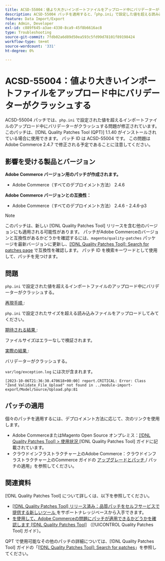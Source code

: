 ```yaml
---
title: ACSD-55004：値より大きいインポートファイルをアップロード中にバリデーターがクラッシュする
description: ACSD-55004 パッチを適用すると、「php.ini」で設定した値を超える読み込みファイルをアップロードする際にバリデーターがクラッシュするAdobe Commerceの問題を修正できます。
feature: Data Import/Export
role: Admin, Developer
exl-id: c889f645-a3ae-4330-8ca9-45f8b6616ac8
type: Troubleshooting
source-git-commit: 7fdb02a6d89d50ea593c5fd99d78101f89198424
workflow-type: tm+mt
source-wordcount: '331'
ht-degree: 0%

---
```


# ACSD-55004：値より大きいインポートファイルをアップロード中にバリデーターがクラッシュする

ACSD-55004 パッチでは、`php.ini` で設定された値を超えるインポートファイルのアップロード中にバリデーターがクラッシュする問題が修正されています。 このパッチは、[!DNL Quality Patches Tool (QPT)] 1.1.40 がインストールされている場合に使用できます。 パッチ ID は ACSD-55004 です。 この問題はAdobe Commerce 2.4.7 で修正される予定であることに注意してください。

## 影響を受ける製品とバージョン

**Adobe Commerce バージョン用のパッチが作成されます。**

* Adobe Commerce（すべてのデプロイメント方法） 2.4.6

**Adobe Commerce バージョンとの互換性：**

* Adobe Commerce（すべてのデプロイメント方法） 2.4.6 - 2.4.6-p3

>[!NOTE]
>
>このパッチは、新しい [!DNL Quality Patches Tool] リリースを含む他のバージョンにも適用される可能性があります。 パッチがAdobe Commerceのバージョンと互換性があるかどうかを確認するには、`magento/quality-patches` パッケージを最新バージョンに更新し、[[!DNL Quality Patches Tool]: Search for patches page](https://experienceleague.adobe.com/tools/commerce-quality-patches/index.html?lang=ja) で互換性を確認します。 パッチ ID を検索キーワードとして使用して、パッチを見つけます。

## 問題

`php.ini` で設定された値を超えるインポートファイルのアップロード中にバリデーターがクラッシュする。

<u> 再現手順 </u>:

`php.ini` で設定されたサイズを超える読み込みファイルをアップロードしてみてください。

<u> 期待される結果 </u>:

ファイルサイズはエラーなしで検証されます。

<u> 実際の結果 </u>:

バリデーターがクラッシュする。

`var/log/exception.log` には次が含まれます。

```
[2023-10-06T21:36:30.470618+00:00] report.CRITICAL: Error: Class "Zend_Validate_File_Upload" not found in ../module-import-export/Model/Source/Upload.php:81
```

## パッチの適用

個々のパッチを適用するには、デプロイメント方法に応じて、次のリンクを使用します。

* Adobe CommerceまたはMagento Open Source オンプレミス：[[!DNL Quality Patches Tool] > 使用状況 ](/help/tools/quality-patches-tool/usage.md) [!DNL Quality Patches Tool] ガイドに記載されています。
* クラウドインフラストラクチャー上のAdobe Commerce：クラウドインフラストラクチャー上のCommerce ガイドの [ アップグレードとパッチ ](https://experienceleague.adobe.com/docs/commerce-cloud-service/user-guide/develop/upgrade/apply-patches.html?lang=ja)/ パッチの適用」を参照してください。

## 関連資料

[!DNL Quality Patches Tool] について詳しくは、以下を参照してください。

* [[!DNL Quality Patches Tool]  リリース済み：品質パッチをセルフサービスで提供する新しいツール ](https://experienceleague.adobe.com/ja/docs/commerce-operations/tools/quality-patches-tool/quality-patches-tool-to-self-serve-quality-patches) をサポートナレッジベースから入手できます。
* [ を使用して、Adobe Commerceの問題にパッチが適用できるかどうかを確認します  [!DNL Quality Patches Tool]](/help/tools/quality-patches-tool/patches-available-in-qpt/check-patch-for-magento-issue-with-magento-quality-patches.md) （[!UICONTROL Quality Patches Tool] ガイド）。


QPT で使用可能なその他のパッチの詳細については、[!DNL Quality Patches Tool] ガイドの「[[!DNL Quality Patches Tool]: Search for patches](https://experienceleague.adobe.com/tools/commerce-quality-patches/index.html?lang=ja)」を参照してください。
